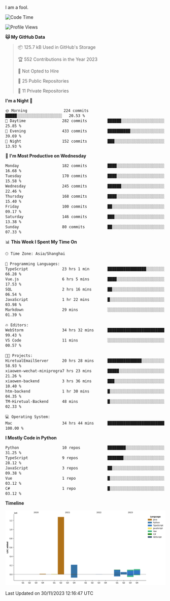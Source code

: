 I am a fool.

<!--START_SECTION:waka-->
![Code Time](http://img.shields.io/badge/Code%20Time-950%20hrs%2015%20mins-blue)

![Profile Views](http://img.shields.io/badge/Profile%20Views-26-blue)

**🐱 My GitHub Data** 

> 📦 125.7 kB Used in GitHub's Storage 
 > 
> 🏆 552 Contributions in the Year 2023
 > 
> 🚫 Not Opted to Hire
 > 
> 📜 25 Public Repositories 
 > 
> 🔑 11 Private Repositories 
 > 
**I'm a Night 🦉** 

```text
🌞 Morning                224 commits         █████░░░░░░░░░░░░░░░░░░░░   20.53 % 
🌆 Daytime                282 commits         ██████░░░░░░░░░░░░░░░░░░░   25.85 % 
🌃 Evening                433 commits         ██████████░░░░░░░░░░░░░░░   39.69 % 
🌙 Night                  152 commits         ███░░░░░░░░░░░░░░░░░░░░░░   13.93 % 
```
📅 **I'm Most Productive on Wednesday** 

```text
Monday                   182 commits         ████░░░░░░░░░░░░░░░░░░░░░   16.68 % 
Tuesday                  170 commits         ████░░░░░░░░░░░░░░░░░░░░░   15.58 % 
Wednesday                245 commits         ██████░░░░░░░░░░░░░░░░░░░   22.46 % 
Thursday                 168 commits         ████░░░░░░░░░░░░░░░░░░░░░   15.40 % 
Friday                   100 commits         ██░░░░░░░░░░░░░░░░░░░░░░░   09.17 % 
Saturday                 146 commits         ███░░░░░░░░░░░░░░░░░░░░░░   13.38 % 
Sunday                   80 commits          ██░░░░░░░░░░░░░░░░░░░░░░░   07.33 % 
```


📊 **This Week I Spent My Time On** 

```text
🕑︎ Time Zone: Asia/Shanghai

💬 Programming Languages: 
TypeScript               23 hrs 1 min        █████████████████░░░░░░░░   66.28 % 
Vue.js                   6 hrs 5 mins        ████░░░░░░░░░░░░░░░░░░░░░   17.53 % 
SQL                      2 hrs 16 mins       ██░░░░░░░░░░░░░░░░░░░░░░░   06.54 % 
JavaScript               1 hr 22 mins        █░░░░░░░░░░░░░░░░░░░░░░░░   03.98 % 
Markdown                 29 mins             ░░░░░░░░░░░░░░░░░░░░░░░░░   01.39 % 

🔥 Editors: 
WebStorm                 34 hrs 32 mins      █████████████████████████   99.43 % 
VS Code                  11 mins             ░░░░░░░░░░░░░░░░░░░░░░░░░   00.57 % 

🐱‍💻 Projects: 
HiretualEmailServer      20 hrs 28 mins      ███████████████░░░░░░░░░░   58.93 % 
xiaowen-wechat-miniprogra7 hrs 23 mins       █████░░░░░░░░░░░░░░░░░░░░   21.26 % 
xiaowen-backend          3 hrs 36 mins       ███░░░░░░░░░░░░░░░░░░░░░░   10.40 % 
htm-backend              1 hr 30 mins        █░░░░░░░░░░░░░░░░░░░░░░░░   04.35 % 
TM-Hiretual-Backend      48 mins             █░░░░░░░░░░░░░░░░░░░░░░░░   02.33 % 

💻 Operating System: 
Mac                      34 hrs 44 mins      █████████████████████████   100.00 % 
```

**I Mostly Code in Python** 

```text
Python                   10 repos            ████████░░░░░░░░░░░░░░░░░   31.25 % 
TypeScript               9 repos             ███████░░░░░░░░░░░░░░░░░░   28.12 % 
JavaScript               3 repos             ██░░░░░░░░░░░░░░░░░░░░░░░   09.38 % 
Vue                      1 repo              █░░░░░░░░░░░░░░░░░░░░░░░░   03.12 % 
C#                       1 repo              █░░░░░░░░░░░░░░░░░░░░░░░░   03.12 % 
```



**Timeline**

![Lines of Code chart](https://raw.githubusercontent.com/VeejaLiu/VeejaLiu/master/assets/bar_graph.png)


 Last Updated on 30/11/2023 12:16:47 UTC
<!--END_SECTION:waka-->
